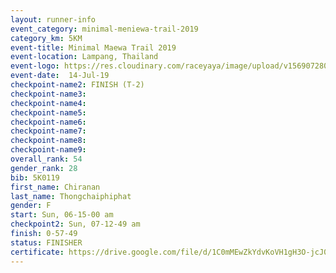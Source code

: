 ```yaml
---
layout: runner-info 
event_category: minimal-meniewa-trail-2019 
category_km: 5KM 
event-title: Minimal Maewa Trail 2019 
event-location: Lampang, Thailand 
event-logo: https://res.cloudinary.com/raceyaya/image/upload/v1569072805/logo/minimal-trail_ktnvsp.jpg 
event-date:  14-Jul-19 
checkpoint-name2: FINISH (T-2) 
checkpoint-name3: 
checkpoint-name4: 
checkpoint-name5: 
checkpoint-name6: 
checkpoint-name7: 
checkpoint-name8: 
checkpoint-name9: 
overall_rank: 54
gender_rank: 28
bib: 5K0119
first_name: Chiranan
last_name: Thongchaiphiphat
gender: F
start: Sun, 06-15-00 am
checkpoint2: Sun, 07-12-49 am
finish: 0-57-49
status: FINISHER
certificate: https://drive.google.com/file/d/1C0mMEwZkYdvKoVH1gH3O-jcJ0nrlFKV-/view?usp=sharing
---
```

